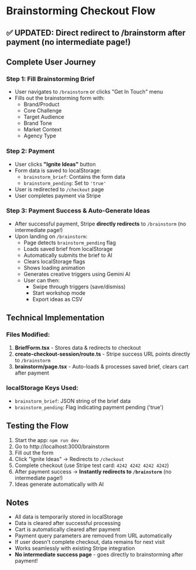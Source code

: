 # Brainstorming Checkout Flow

## ✅ UPDATED: Direct redirect to /brainstorm after payment (no intermediate page!)

## Complete User Journey

### Step 1: Fill Brainstorming Brief
- User navigates to `/brainstorm` or clicks "Get In Touch" menu
- Fills out the brainstorming form with:
  - Brand/Product
  - Core Challenge
  - Target Audience
  - Brand Tone
  - Market Context
  - Agency Type

### Step 2: Payment
- User clicks **"Ignite Ideas"** button
- Form data is saved to localStorage:
  - `brainstorm_brief`: Contains the form data
  - `brainstorm_pending`: Set to `'true'`
- User is redirected to `/checkout` page
- User completes payment via Stripe

### Step 3: Payment Success & Auto-Generate Ideas
- After successful payment, Stripe **directly redirects** to `/brainstorm` (no intermediate page!)
- Upon landing on `/brainstorm`:
  - Page detects `brainstorm_pending` flag
  - Loads saved brief from localStorage
  - Automatically submits the brief to AI
  - Clears localStorage flags
  - Shows loading animation
  - Generates creative triggers using Gemini AI
  - User can then:
    - Swipe through triggers (save/dismiss)
    - Start workshop mode
    - Export ideas as CSV

## Technical Implementation

### Files Modified:
1. **BriefForm.tsx** - Stores data & redirects to checkout
2. **create-checkout-session/route.ts** - Stripe success URL points directly to `/brainstorm`
3. **brainstorm/page.tsx** - Auto-loads & processes saved brief, clears cart after payment

### localStorage Keys Used:
- `brainstorm_brief`: JSON string of the brief data
- `brainstorm_pending`: Flag indicating payment pending ('true')

## Testing the Flow

1. Start the app: `npm run dev`
2. Go to http://localhost:3000/brainstorm
3. Fill out the form
4. Click "Ignite Ideas" → Redirects to `/checkout`
5. Complete checkout (use Stripe test card: `4242 4242 4242 4242`)
6. After payment success → **Instantly redirects to `/brainstorm`** (no intermediate page!)
7. Ideas generate automatically with AI

## Notes
- All data is temporarily stored in localStorage
- Data is cleared after successful processing
- Cart is automatically cleared after payment
- Payment query parameters are removed from URL automatically
- If user doesn't complete checkout, data remains for next visit
- Works seamlessly with existing Stripe integration
- **No intermediate success page** - goes directly to brainstorming after payment!
